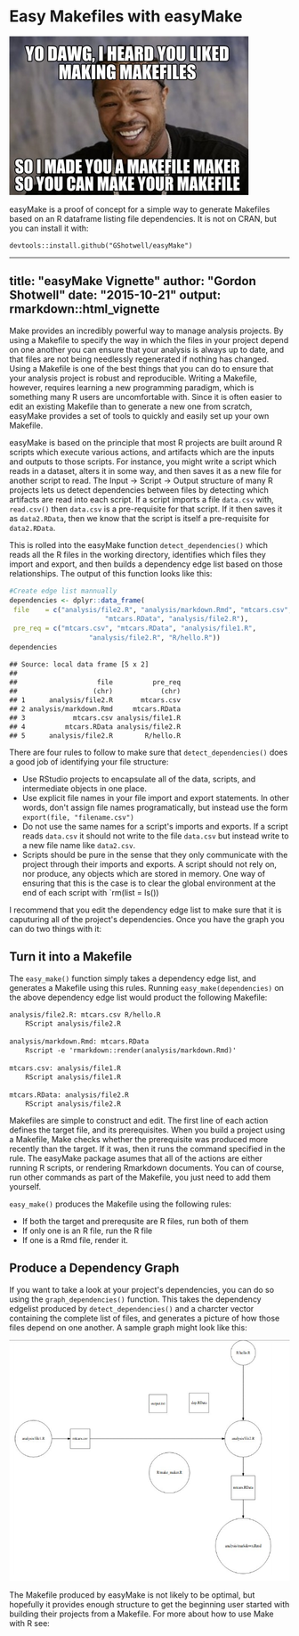 # Easy Makefiles with easyMake
![Xzibit](images/Xzibit.jpg)

easyMake is a proof of concept for a simple way to generate Makefiles based on an R dataframe listing file dependencies. It is not on CRAN, but you can install it with:

```
devtools::install.github("GShotwell/easyMake")
```
---
title: "easyMake Vignette"
author: "Gordon Shotwell"
date: "2015-10-21"
output: rmarkdown::html_vignette
---

Make provides an incredibly powerful way to manage analysis projects. By using a Makefile to specify the way in which the files in your project depend on one another you can ensure that your analysis is always up to date, and that files are not being needlessly regenerated if nothing has changed. Using a Makefile is one of the best things that you can do to ensure that your analysis project is robust and reproducible. Writing a Makefile, however, requires learning a new programming paradigm, which is something many R users are uncomfortable with. Since it is often easier to edit an existing Makefile than to generate a new one from scratch, easyMake provides a set of tools to quickly and easily set up your own Makefile. 

easyMake is based on the principle that most R projects are built around R scripts which execute various actions, and artifacts which are the inputs and outputs to those scripts. For instance, you might write a script which reads in a dataset, alters it in some way, and then saves it as a new file for another script to read. The Input -> Script -> Output structure of many R projects lets us detect dependencies between files by detecting which artifacts are read into each script. If a script imports a file `data.csv` with, `read.csv()` then `data.csv` is a pre-requisite for that script. If it then saves it as `data2.RData`, then we know that the script is itself a pre-requisite for `data2.RData`. 

This is rolled into the easyMake function `detect_dependencies()` which reads all the R files in the working directory, identifies which files they import and export, and then builds a dependency edge list based on those relationships. The output of this function looks like this:



```r
#Create edge list mannually
dependencies <- dplyr::data_frame(
 file    = c("analysis/file2.R", "analysis/markdown.Rmd", "mtcars.csv",
 						"mtcars.RData", "analysis/file2.R"),
 pre_req = c("mtcars.csv", "mtcars.RData", "analysis/file1.R",
 					"analysis/file2.R", "R/hello.R"))
dependencies
```

```
## Source: local data frame [5 x 2]
## 
##                    file          pre_req
##                   (chr)            (chr)
## 1      analysis/file2.R       mtcars.csv
## 2 analysis/markdown.Rmd     mtcars.RData
## 3            mtcars.csv analysis/file1.R
## 4          mtcars.RData analysis/file2.R
## 5      analysis/file2.R        R/hello.R
```

There are four rules to follow to make sure that `detect_dependencies()` does a good job of identifying your file structure:

- Use RStudio projects to encapsulate all of the data, scripts, and intermediate objects in one place.
- Use explicit file names in your file import and export statements. In other words, don't assign file names programatically, but instead use the form `export(file, "filename.csv")`
- Do not use the same names for a script's imports and exports. If a script reads `data.csv` it should not write to the file `data.csv` but instead write to a new file name like `data2.csv`.
- Scripts should be pure in the sense that they only communicate with the project through their imports and exports. A script should not rely on, nor produce, any objects which are stored in memory. One way of ensuring that this is the case is to clear the global environment at the end of each script with `rm(list = ls())

I recommend that you edit the dependency edge list to make sure that it is caputuring all of the project's dependencies. Once you have the graph you can do two things with it:

## Turn it into a Makefile

The `easy_make()` function simply takes a dependency edge list, and generates a Makefile using this rules. Running `easy_make(dependencies)` on the above dependency edge list would product the following Makefile:

```
analysis/file2.R: mtcars.csv R/hello.R
	RScript analysis/file2.R
 
analysis/markdown.Rmd: mtcars.RData
	Rscript -e 'rmarkdown::render(analysis/markdown.Rmd)'
 
mtcars.csv: analysis/file1.R
	RScript analysis/file1.R
 
mtcars.RData: analysis/file2.R
	RScript analysis/file2.R
```

Makefiles are simple to construct and edit. The first line of each action defines the target file, and its prerequisites. When you build a project using a Makefile, Make checks whether the prerequisite was produced more recently than the target. If it was, then it runs the command specified in the rule. The easyMake package asumes that all of the actions are either running R scripts, or rendering Rmarkdown documents. You can of course, run other commands as part of the Makefile, you just need to add them yourself. 

`easy_make()` produces the Makefile using the following rules:

* If both the target and prerequsite are R files, run both of them
* If only one is an R file, run the R file
* If one is a Rmd file, render it. 

## Produce a Dependency Graph

If you want to take a look at your project's dependencies, you can do so using the `graph_dependencies()` function. This takes the dependency edgelist produced by `detect_dependencies()` and a charcter vector containing the complete list of files, and generates a picture of how those files depend on one another. A sample graph might look like this:

![File grap](images/file_graph.jpg)

The Makefile produced by easyMake is not likely to be optimal, but hopefully it provides enough structure to get the beginning user started with building their projects from a Makefile. For more about how to use Make with R see:

